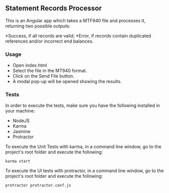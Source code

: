 ## Statement Records Processor

This is an Angular app which takes a MTF940 file and processes it, returning two possible outputs:

*Success, if all records are valid;
*Error, if records contain duplicated references and/or incorrect end balances.

### Usage

* Open index.html
* Select the file in the MT940 format.
* Click on the Send File button.
* A modal pop-up will be opened showing the results.

### Tests

In order to execute the tests, make sure you have the following installed in your machine:

* NodeJS
* Karma
* Jasmine
* Protractor

To execute the Unit Tests with karma, in a command line window, go to the project's root folder and execute the following:

    karma start
    
To execute the UI tests with protractor, in a command line window, go to the project's root folder and execute the following:

    protractor protractor.conf.js
